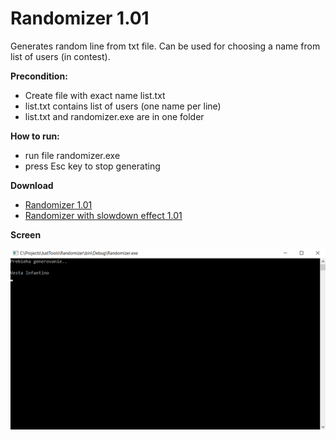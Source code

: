 # Randomizer 1.01
Generates random line from txt file. Can be used for choosing a name from list of users (in contest).

**Precondition:**
- Create file with exact name list.txt
- list.txt contains list of users (one name per line)
- list.txt and randomizer.exe are in one folder

**How to run:**
- run file randomizer.exe
- press Esc key to stop generating

**Download**
- [Randomizer 1.01](https://raw.githubusercontent.com/dhaliscak/JustTools/master/Randomizer/download/Randomizer_101.zip)
- [Randomizer with slowdown effect 1.01](https://raw.githubusercontent.com/dhaliscak/JustTools/master/Randomizer/download/Randomizer_slowDownEffect_101.zip)

**Screen**

![Image](https://raw.githubusercontent.com/dhaliscak/JustTools/master/Randomizer/randomizer.gif "Gif of running program")
